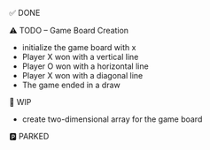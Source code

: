✅ DONE

⚠️ TODO
– Game Board Creation
 - initialize the game board with x
- Player X won with a vertical line
- Player O won with a horizontal line
- Player X won with a diagonal line
- The game ended in a draw

🚧 WIP
 - create two-dimensional array for the game board
 

🅿️ PARKED
